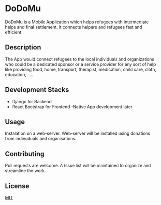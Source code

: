 # DoDoMu

DoDoMu is a Mobile Application which helps refugees with intermediate helps and final settlement. It connects helpers and refugees fast and efficient.  

## Description

The App would connect refugees to the local individuals and organizations who could be a dedicated sponsor or a service provider for any sort of help like providing food, home, transport, therapist, medication, child care, cloth, education, …..

## Development Stacks

- Django for Backend 
- React Bootstrap for Frontend
-Native App development later

## Usage

Instalation on a web-server. Web-server will be installed using donations from indivuduals and organisations. 

## Contributing
Pull requests are welcome. A Issue list will be maintained to organize and streamline the work. 

## License
[MIT](https://choosealicense.com/licenses/mit/)


